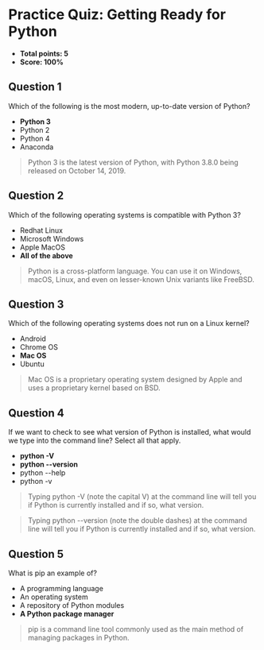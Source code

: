 # Practice Quiz: Getting Ready for Python
* **Total points: 5**
* **Score: 100%**

## Question 1

Which of the following is the most modern, up-to-date version of Python?

* **Python 3**
* Python 2
* Python 4
* Anaconda

> Python 3 is the latest version of Python, with Python 3.8.0 being released on October 14, 2019.

## Question 2

Which of the following operating systems is compatible with Python 3?

* Redhat Linux
* Microsoft Windows
* Apple MacOS
* **All of the above**

> Python is a cross-platform language. You can use it on Windows, macOS, Linux, and even on lesser-known Unix variants like FreeBSD.

## Question 3

Which of the following operating systems does not run on a Linux kernel?

* Android
* Chrome OS
* **Mac OS**
* Ubuntu

> Mac OS is a proprietary operating system designed by Apple and uses a proprietary kernel based on BSD.

## Question 4

If we want to check to see  what version of Python is installed, what would we type into the command line? Select all that apply.

* **python -V**
* **python --version**
* python --help
* python -v

> Typing python -V (note the capital V) at the command line will tell you if Python is currently installed and if so, what version.

> Typing python --version (note the double dashes) at the command line will tell you if Python is currently installed and if so, what version.

## Question 5

What is pip an example of?

* A programming language
* An operating system
* A repository of Python modules
* **A Python package manager**

> pip is a command line tool commonly used as the main method of managing packages in Python.